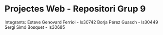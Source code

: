 # Projectes Web - Repositori Grup 9

Integrants:
	Esteve Genovard Ferriol - ls30742
	Borja Pérez Guasch	- ls30449
	Sergi Simó Bosquet	- ls30685
